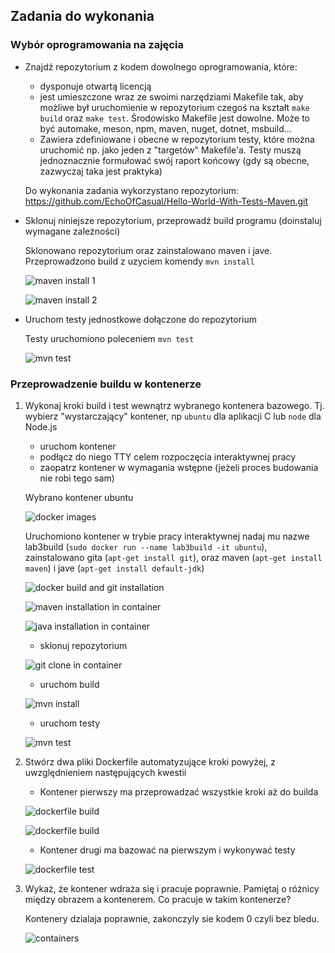 ## Zadania do wykonania
### Wybór oprogramowania na zajęcia
* Znajdź repozytorium z kodem dowolnego oprogramowania, które:
	* dysponuje otwartą licencją
	* jest umieszczone wraz ze swoimi narzędziami Makefile tak, aby możliwe był uruchomienie w repozytorium czegoś na kształt ```make build``` oraz ```make test```. Środowisko Makefile jest dowolne. Może to być automake, meson, npm, maven, nuget, dotnet, msbuild...
	* Zawiera zdefiniowane i obecne w repozytorium testy, które można uruchomić np. jako jeden z "targetów" Makefile'a. Testy muszą jednoznacznie formułować swój raport końcowy (gdy są obecne, zazwyczaj taka jest praktyka)

	Do wykonania zadania wykorzystano repozytorium: https://github.com/EchoOfCasual/Hello-World-With-Tests-Maven.git	

* Sklonuj niniejsze repozytorium, przeprowadź build programu (doinstaluj wymagane zależności)

	Sklonowano repozytorium oraz zainstalowano maven i jave. Przeprowadzono build z uzyciem komendy ```mvn install```

	![maven install 1](Pictures/lab3/mvninstall1.png?raw=true)

	![maven install 2](Pictures/lab3/mvninstall2.png?raw=true)

* Uruchom testy jednostkowe dołączone do repozytorium

	Testy uruchomiono poleceniem ```mvn test```

	![mvn test](Pictures/lab3/mvntest3.png?raw=true)

### Przeprowadzenie buildu w kontenerze
1. Wykonaj kroki build i test wewnątrz wybranego kontenera bazowego. Tj. wybierz "wystarczający" kontener, np ```ubuntu``` dla aplikacji C lub ```node``` dla Node.js
	* uruchom kontener
	* podłącz do niego TTY celem rozpoczęcia interaktywnej pracy
	* zaopatrz kontener w wymagania wstępne (jeżeli proces budowania nie robi tego sam)

	Wybrano kontener ubuntu

	![docker images](Pictures/lab3/images4.png?raw=true)

	Uruchomiono kontener w trybie pracy interaktywnej nadaj mu nazwe lab3build (```sudo docker run --name lab3build -it ubuntu```), zainstalowano gita (```apt-get install git```), oraz maven (```apt-get install maven```) i jave (```apt-get install default-jdk```)

	![docker build and git installation](Pictures/lab3/dockerbuild5.png?raw=true)

	![maven installation in container](Pictures/lab3/dockermvn6.png?raw=true)

	![java installation in container](Pictures/lab3/dockerjava7.png?raw=true)

	* sklonuj repozytorium

	![git clone in container](Pictures/lab3/buildGitCLone8.png?raw=true)

	* uruchom build

	![mvn install](Pictures/lab3/buildMvnInstall9.png?raw=true)

	* uruchom testy

	![mvn test](Pictures/lab3/buildMvnTest10.png?raw=true)

2. Stwórz dwa pliki Dockerfile automatyzujące kroki powyżej, z uwzględnieniem następujących kwestii
	* Kontener pierwszy ma przeprowadzać wszystkie kroki aż do builda

	![dockerfile build](Pictures/lab3/dockerfileBuild11.png?raw=true)

	![dockerfile build](Pictures/lab3/dockerfileBuild12.png?raw=true)

	* Kontener drugi ma bazować na pierwszym i wykonywać testy

	![dockerfile test](Pictures/lab3/dockerfileTest13.png?raw=true)

3. Wykaż, że kontener wdraża się i pracuje poprawnie. Pamiętaj o różnicy między obrazem a kontenerem. Co pracuje w takim kontenerze?

	Kontenery dzialaja poprawnie, zakonczyly sie kodem 0 czyli bez bledu.

	![containers](Pictures/lab3/containers14.png?raw=true)
